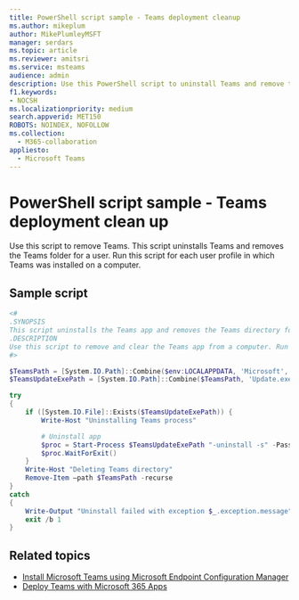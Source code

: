 ```yaml
---
title: PowerShell script sample - Teams deployment cleanup
ms.author: mikeplum
author: MikePlumleyMSFT
manager: serdars
ms.topic: article
ms.reviewer: amitsri
ms.service: msteams
audience: admin
description: Use this PowerShell script to uninstall Teams and remove the Teams folder for users. 
f1.keywords:
- NOCSH
ms.localizationpriority: medium
search.appverid: MET150
ROBOTS: NOINDEX, NOFOLLOW
ms.collection: 
  - M365-collaboration
appliesto: 
  - Microsoft Teams
---
```


# PowerShell script sample - Teams deployment clean up

Use this script to remove Teams. This script uninstalls Teams and removes the Teams folder for a user. Run this script for each user profile in which Teams was installed on a computer.


## Sample script

````powershell
<#
.SYNOPSIS
This script uninstalls the Teams app and removes the Teams directory for a user.
.DESCRIPTION
Use this script to remove and clear the Teams app from a computer. Run this PowerShell script for each user profile in which Teams was installed on the computer. After you run this script for all user profiles, redeploy Teams.
#>

$TeamsPath = [System.IO.Path]::Combine($env:LOCALAPPDATA, 'Microsoft', 'Teams')
$TeamsUpdateExePath = [System.IO.Path]::Combine($TeamsPath, 'Update.exe')

try
{
    if ([System.IO.File]::Exists($TeamsUpdateExePath)) {
        Write-Host "Uninstalling Teams process"

        # Uninstall app
        $proc = Start-Process $TeamsUpdateExePath "-uninstall -s" -PassThru
        $proc.WaitForExit()
    }
    Write-Host "Deleting Teams directory"
    Remove-Item –path $TeamsPath -recurse
}
catch
{
    Write-Output "Uninstall failed with exception $_.exception.message"
    exit /b 1
}

````

## Related topics

- [Install Microsoft Teams using Microsoft Endpoint Configuration Manager](../msi-deployment.md)
- [Deploy Teams with Microsoft 365 Apps](/deployoffice/teams-install)
